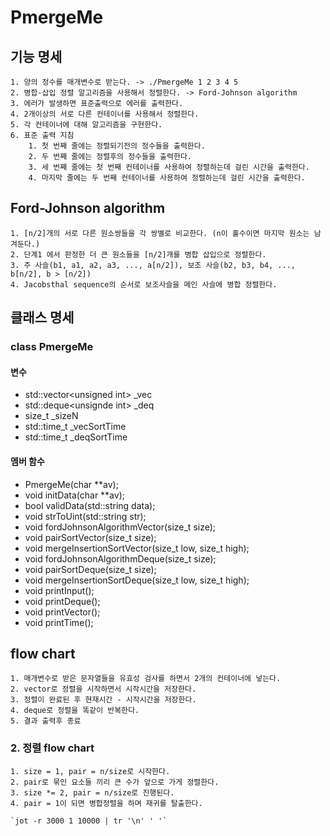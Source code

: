 # PmergeMe
## 기능 명세
	1. 양의 정수를 매개변수로 받는다. -> ./PmergeMe 1 2 3 4 5
	2. 병합-삽입 정렬 알고리즘을 사용해서 정렬한다. -> Ford-Johnson algorithm
	3. 에러가 발생하면 표준출력으로 에러를 출력한다.
	4. 2개이상의 서로 다른 컨테이너를 사용해서 정렬한다.
	5. 각 컨테이너에 대해 알고리즘을 구현한다.
	6. 표준 출력 지침
		1. 첫 번째 줄에는 정렬되기전의 정수들을 출력한다.
		2. 두 번째 줄에는 정렬후의 정수들을 출력한다.
		3. 세 번째 줄에는 첫 번째 컨테이너를 사용하여 정렬하는데 걸린 시간을 출력한다.
		4. 마지막 줄에는 두 번째 컨테이너를 사용하여 정렬하는데 걸린 시간을 출력한다.

## Ford-Johnson algorithm
	1. [n/2]개의 서로 다른 원소쌍들을 각 쌍별로 비교한다. (n이 홀수이면 마지막 원소는 남겨둔다.)
	2. 단계1 에서 판정한 더 큰 원소들을 [n/2]개를 병합 삽입으로 정렬한다.
	3. 주 사슬(b1, a1, a2, a3, ..., a[n/2]), 보조 사슬(b2, b3, b4, ..., b[n/2], b > [n/2])
	4. Jacobsthal sequence의 순서로 보조사슬을 메인 사슬에 병합 정렬한다.
## 클래스 명세
### class PmergeMe
#### 변수
- std::vector\<unsigned int\> \_vec
- std::deque\<unsignde int\> \_deq
- size_t \_sizeN
- std::time_t \_vecSortTime
- std::time_t \_deqSortTime
#### 멤버 함수
- PmergeMe(char \*\*av);
- void initData(char \*\*av);
- bool validData(std::string data);
- void strToUint(std::string str);
- void fordJohnsonAlgorithmVector(size_t size);
- void pairSortVector(size_t size);
- void mergeInsertionSortVector(size_t low, size_t high);
- void fordJohnsonAlgorithmDeque(size_t size);
- void pairSortDeque(size_t size);
- void mergeInsertionSortDeque(size_t low, size_t high);
- void printInput();
- void printDeque();
- void printVector();
- void printTime();

## flow chart
	1. 매개변수로 받은 문자열들을 유효성 검사를 하면서 2개의 컨테이너에 넣는다.
	2. vector로 정렬을 시작하면서 시작시간을 저장한다.
	3. 정렬이 완료된 후 현재시간 - 시작시간을 저장한다.
	4. deque로 정렬을 똑같이 반복한다.
	5. 결과 출력후 종료
### 2. 정렬 flow chart
	1. size = 1, pair = n/size로 시작한다.
	2. pair로 묶인 요소들 끼리 큰 수가 앞으로 가게 정렬한다.
	3. size *= 2, pair = n/size로 진행된다.
	4. pair = 1이 되면 병합정렬을 하며 재귀를 탈출한다.

	`jot -r 3000 1 10000 | tr '\n' ' '`
